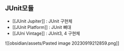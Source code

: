 ## JUnit모듈
- [[JUnit Jupiter]]  : JUnit 구현체
- [[JUnit Platform]]  :  JUnit 뼈대
- [[JUni Vintage]]   : JUnit3, 4 구현체

![[obsidian/assets/Pasted image 20230919212859.png]]